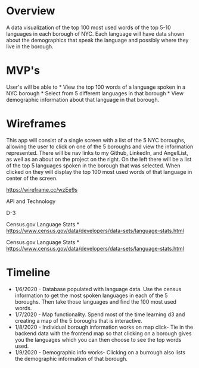 # Overview

A data visualization of the top 100 most used words of the top 5-10 languages in each borough of NYC. Each language will have data shown about the demographics that speak the language and possibly where they live in the borough.

# MVP's

User's will be able to 
    * View the top 100 words of a language spoken in a NYC borough
    * Select from 5 different languages in that borough
    * View demographic information about that language in that borough.
    
# Wireframes

 This app will consist of a single screen with a list of the 5 NYC boroughs, allowing the user to click on one of the 5 boroughs and view the information represented. There will be nav links to my Github, LinkedIn, and AngelList, as well as an about on the project on the right. On the left there will be a list of the top 5 languages spoken in the borough that was selected. When clicked on they will display the top 100 most used words of that language in center of the screen.
 
 https://wireframe.cc/wzEe9s
 
 API and Technology
 
 D-3
 
Census.gov Language Stats
    * https://www.census.gov/data/developers/data-sets/language-stats.html
    
Census.gov Language Stats
    * https://www.census.gov/data/developers/data-sets/language-stats.html
    
    
# Timeline
* 1/6/2020 - Database populated with language data. Use the census information to get the most spoken languages in each of the 5 boroughs. Then take those languages and find the 100 most used words.
* 1/7/2020 - Map functionality. Spend most of the time learning d3 and creating a map of the 5 boroughs that is interactive.
* 1/8/2020 - Individual borough information works on map click- Tie in the backend data with the frontend map so that clicking on a borough gives you the languages which you can then choose to see the top words used.
* 1/9/2020 - Demographic info works- Clicking on a burrough also lists the demographic information of that borough.
